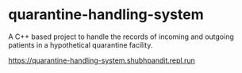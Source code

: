 # quarantine-handling-system

A C++ based project to handle the records of incoming and outgoing patients in a hypothetical quarantine facility.

https://quarantine-handling-system.shubhpandit.repl.run
